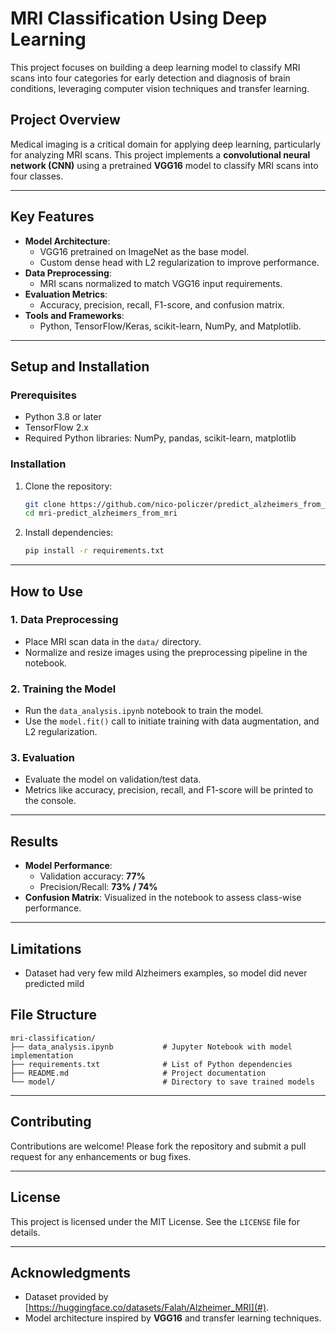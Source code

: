 
# **MRI Classification Using Deep Learning**

This project focuses on building a deep learning model to classify MRI scans into four categories for early detection and diagnosis of brain conditions, leveraging computer vision techniques and transfer learning.

## **Project Overview**

Medical imaging is a critical domain for applying deep learning, particularly for analyzing MRI scans. This project implements a **convolutional neural network (CNN)** using a pretrained **VGG16** model to classify MRI scans into four classes.

---

## **Key Features**
- **Model Architecture**:
  - VGG16 pretrained on ImageNet as the base model.
  - Custom dense head with L2 regularization to improve performance.
- **Data Preprocessing**:
  - MRI scans normalized to match VGG16 input requirements.
- **Evaluation Metrics**:
  - Accuracy, precision, recall, F1-score, and confusion matrix.
- **Tools and Frameworks**:
  - Python, TensorFlow/Keras, scikit-learn, NumPy, and Matplotlib.

---

## **Setup and Installation**

### Prerequisites
- Python 3.8 or later
- TensorFlow 2.x
- Required Python libraries: NumPy, pandas, scikit-learn, matplotlib

### Installation
1. Clone the repository:
   ```bash
   git clone https://github.com/nico-policzer/predict_alzheimers_from_mri.git
   cd mri-predict_alzheimers_from_mri
   ```
2. Install dependencies:
   ```bash
   pip install -r requirements.txt
   ```

---

## **How to Use**

### 1. **Data Preprocessing**
- Place MRI scan data in the `data/` directory.
- Normalize and resize images using the preprocessing pipeline in the notebook.

### 2. **Training the Model**
- Run the `data_analysis.ipynb` notebook to train the model.
- Use the `model.fit()` call to initiate training with data augmentation, and L2 regularization.

### 3. **Evaluation**
- Evaluate the model on validation/test data.
- Metrics like accuracy, precision, recall, and F1-score will be printed to the console.

---

## **Results**
- **Model Performance**:
  - Validation accuracy: **77%**
  - Precision/Recall: **73% / 74%**
- **Confusion Matrix**:
  Visualized in the notebook to assess class-wise performance.

---
## **Limitations**
- Dataset had very few mild Alzheimers examples, so model did never predicted mild

## **File Structure**
```
mri-classification/
├── data_analysis.ipynb           # Jupyter Notebook with model implementation
├── requirements.txt              # List of Python dependencies
├── README.md                     # Project documentation
└── model/                        # Directory to save trained models
```

---

## **Contributing**
Contributions are welcome! Please fork the repository and submit a pull request for any enhancements or bug fixes.

---

## **License**
This project is licensed under the MIT License. See the `LICENSE` file for details.

---

## **Acknowledgments**
- Dataset provided by [https://huggingface.co/datasets/Falah/Alzheimer_MRI](#).
- Model architecture inspired by **VGG16** and transfer learning techniques.

